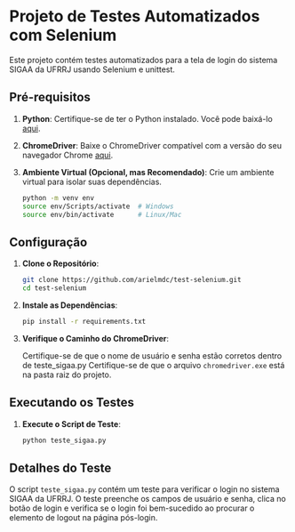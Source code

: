 
# Projeto de Testes Automatizados com Selenium

Este projeto contém testes automatizados para a tela de login do sistema SIGAA da UFRRJ usando Selenium e unittest.


## Pré-requisitos

1. **Python**: Certifique-se de ter o Python instalado. Você pode baixá-lo [aqui](https://www.python.org/downloads/).

2. **ChromeDriver**: Baixe o ChromeDriver compatível com a versão do seu navegador Chrome [aqui](https://sites.google.com/chromium.org/driver/downloads).

3. **Ambiente Virtual (Opcional, mas Recomendado)**: Crie um ambiente virtual para isolar suas dependências.
   ```bash
   python -m venv env
   source env/Scripts/activate  # Windows
   source env/bin/activate      # Linux/Mac
   ```

## Configuração

1. **Clone o Repositório**:
   ```bash
   git clone https://github.com/arielmdc/test-selenium.git
   cd test-selenium
   ```

2. **Instale as Dependências**:
   ```bash
   pip install -r requirements.txt
   ```

3. **Verifique o Caminho do ChromeDriver**:

   Certifique-se de que o nome de usuário e senha estão corretos dentro de teste_sigaa.py
   Certifique-se de que o arquivo `chromedriver.exe` está na pasta raiz do projeto.

## Executando os Testes

1. **Execute o Script de Teste**:
   ```bash
   python teste_sigaa.py
   ```

## Detalhes do Teste

O script `teste_sigaa.py` contém um teste para verificar o login no sistema SIGAA da UFRRJ. O teste preenche os campos de usuário e senha, clica no botão de login e verifica se o login foi bem-sucedido ao procurar o elemento de logout na página pós-login.